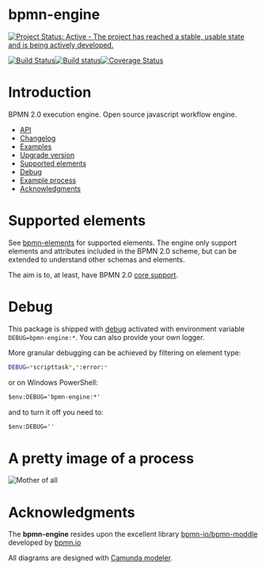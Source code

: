 bpmn-engine
===========

[![Project Status: Active - The project has reached a stable, usable state and is being actively developed.](https://www.repostatus.org/badges/latest/active.svg)](https://www.repostatus.org/#active)

[![Build Status](https://app.travis-ci.com/paed01/bpmn-engine.svg?branch=master)](https://app.travis-ci.com/paed01/bpmn-engine)[![Build status](https://ci.appveyor.com/api/projects/status/670n39fivq1g3nu5?svg=true)](https://ci.appveyor.com/project/paed01/bpmn-engine)[![Coverage Status](https://coveralls.io/repos/github/paed01/bpmn-engine/badge.svg?branch=master)](https://coveralls.io/github/paed01/bpmn-engine?branch=master)

# Introduction

BPMN 2.0 execution engine. Open source javascript workflow engine.

- [API](/docs/API.md)
- [Changelog](/CHANGELOG.md)
- [Examples](/docs/Examples.md)
- [Upgrade version](/docs/Upgrade.md)
- [Supported elements](#supported-elements)
- [Debug](#debug)
- [Example process](#a-pretty-image-of-a-process)
- [Acknowledgments](#acknowledgments)

# Supported elements

See [bpmn-elements](https://github.com/paed01/bpmn-elements) for supported elements. The engine only support elements and attributes included in the BPMN 2.0 scheme, but can be extended to understand other schemas and elements.

The aim is to, at least, have BPMN 2.0 [core support](https://www.omg.org/bpmn/Samples/Elements/Core_BPMN_Elements.htm).

# Debug

This package is shipped with [debug](https://github.com/debug-js/debug) activated with environment variable `DEBUG=bpmn-engine:*`. You can also provide your own logger.

More granular debugging can be achieved by filtering on element type:

```sh
DEBUG=*scripttask*,*:error:*
```

or on Windows PowerShell:

```ps
$env:DEBUG='bpmn-engine:*'
```

and to turn it off you need to:

```ps
$env:DEBUG=''
```

# A pretty image of a process

![Mother of all](https://raw.github.com/paed01/bpmn-engine/master/images/mother-of-all.png)

# Acknowledgments

The **bpmn-engine** resides upon the excellent library [bpmn-io/bpmn-moddle](https://github.com/bpmn-io/bpmn-moddle) developed by [bpmn.io](https://bpmn.io/)

All diagrams are designed with [Camunda modeler](https://camunda.com/download/modeler/).
